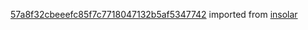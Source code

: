 [57a8f32cbeeefc85f7c7718047132b5af5347742](https://github.com/insolar/insolar/commit/57a8f32cbeeefc85f7c7718047132b5af5347742) imported from [insolar](https://github.com/insolar/insolar)
